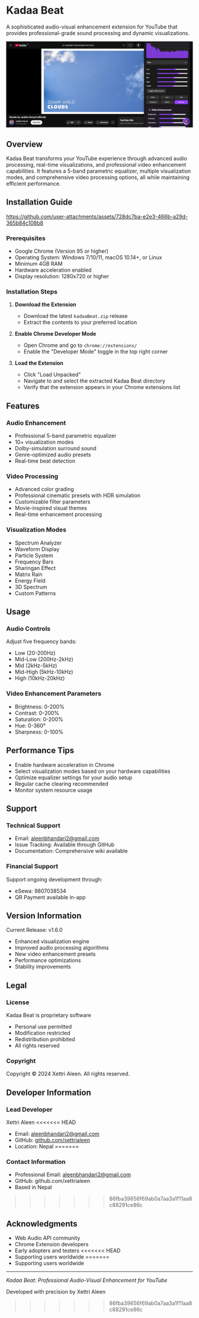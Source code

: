 # Kadaa Beat

A sophisticated audio-visual enhancement extension for YouTube that provides professional-grade sound processing and dynamic visualizations.

![Kadaa Beat Preview](https://raw.githubusercontent.com/xettrialeen/Enhanced-YouTube-Audio-Visualizer---/refs/heads/main/preview.png)

## Overview

Kadaa Beat transforms your YouTube experience through advanced audio processing, real-time visualizations, and professional video enhancement capabilities. It features a 5-band parametric equalizer, multiple visualization modes, and comprehensive video processing options, all while maintaining efficient performance.




## Installation Guide

https://github.com/user-attachments/assets/728dc7ba-e2e3-466b-a29d-365b84c108b8


### Prerequisites

- Google Chrome (Version 95 or higher)
- Operating System: Windows 7/10/11, macOS 10.14+, or Linux
- Minimum 4GB RAM
- Hardware acceleration enabled
- Display resolution: 1280x720 or higher

### Installation Steps
1. **Download the Extension**
   - Download the latest `kadaaBeat.zip` release
   - Extract the contents to your preferred location

2. **Enable Chrome Developer Mode**
   - Open Chrome and go to `chrome://extensions/`
   - Enable the "Developer Mode" toggle in the top right corner

3. **Load the Extension**
   - Click "Load Unpacked"
   - Navigate to and select the extracted Kadaa Beat directory
   - Verify that the extension appears in your Chrome extensions list

## Features

### Audio Enhancement
- Professional 5-band parametric equalizer
- 10+ visualization modes
- Dolby-simulation surround sound
- Genre-optimized audio presets
- Real-time beat detection

### Video Processing
- Advanced color grading
- Professional cinematic presets with HDR simulation
- Customizable filter parameters
- Movie-inspired visual themes
- Real-time enhancement processing

### Visualization Modes
- Spectrum Analyzer
- Waveform Display
- Particle System
- Frequency Bars
- Sharingan Effect
- Matrix Rain
- Energy Field
- 3D Spectrum
- Custom Patterns

## Usage

### Audio Controls
Adjust five frequency bands:
- Low (20-200Hz)
- Mid-Low (200Hz-2kHz)
- Mid (2kHz-5kHz)
- Mid-High (5kHz-10kHz)
- High (10kHz-20kHz)

### Video Enhancement Parameters
- Brightness: 0-200%
- Contrast: 0-200%
- Saturation: 0-200%
- Hue: 0-360°
- Sharpness: 0-100%

## Performance Tips
- Enable hardware acceleration in Chrome
- Select visualization modes based on your hardware capabilities
- Optimize equalizer settings for your audio setup
- Regular cache clearing recommended
- Monitor system resource usage

## Support

### Technical Support
- Email: aleenbhandari2@gmail.com
- Issue Tracking: Available through GitHub
- Documentation: Comprehensive wiki available

### Financial Support
Support ongoing development through:
- eSewa: 9807038534
- QR Payment available in-app

## Version Information

Current Release: v1.6.0
- Enhanced visualization engine
- Improved audio processing algorithms
- New video enhancement presets
- Performance optimizations
- Stability improvements

## Legal

### License
Kadaa Beat is proprietary software
- Personal use permitted
- Modification restricted
- Redistribution prohibited
- All rights reserved

### Copyright
Copyright © 2024 Xettri Aleen. All rights reserved.

## Developer Information

### Lead Developer
Xettri Aleen
<<<<<<< HEAD
- Email: aleenbhandari2@gmail.com
- GitHub: [github.com/xettrialeen](https://github.com/xettrialeen)
- Location: Nepal
=======


### Contact Information
- Professional Email: aleenbhandari2@gmail.com
- GitHub: github.com/xettrialeen
- Based in Nepal
>>>>>>> 86fba39656f69ab0a7aa3a1f11aa8c88291ce86c

## Acknowledgments
- Web Audio API community
- Chrome Extension developers
- Early adopters and testers
<<<<<<< HEAD
- Supporting users worldwide
=======
- Supporting users worldwide

---

*Kadaa Beat: Professional Audio-Visual Enhancement for YouTube*

Developed with precision by Xettri Aleen
>>>>>>> 86fba39656f69ab0a7aa3a1f11aa8c88291ce86c
